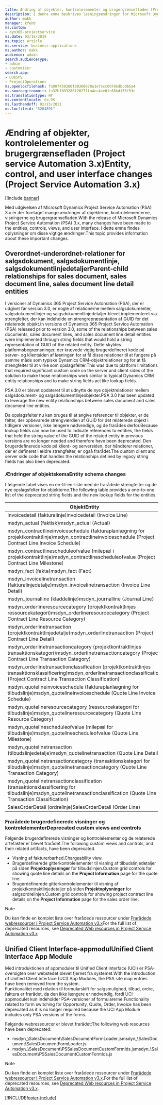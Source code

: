 ```yaml
---
title: Ændring af objekter, kontrolelementer og brugergrænsefladen (Project service Automation 3.x)
description: I denne emne beskrives løsningsændringer for Microsoft Dynamics Project Service Automation 3.x.
author: makk
manager: kfend
ms.custom:
- dyn365-projectservice
ms.date: 03/15/2019
ms.topic: article
ms.service: business-applications
ms.author: makk
audience: admin
search.audienceType:
- admin
- customizer
search.app:
- D365PS
- ProjectOperations
ms.openlocfilehash: fa80f459260f30360e78a1e7bcc00706dbc0b5a4
ms.sourcegitcommit: fa32b1893286f20271fa4ec4be8fc68bd135f53c
ms.translationtype: HT
ms.contentlocale: da-DK
ms.lasthandoff: 02/15/2021
ms.locfileid: "5284891"
---
```

# <a name="entity-control-and-user-interface-changes-project-service-automation-3x"></a><span data-ttu-id="da8bc-103">Ændring af objekter, kontrolelementer og brugergrænsefladen (Project service Automation 3.x)</span><span class="sxs-lookup"><span data-stu-id="da8bc-103">Entity, control, and user interface changes (Project Service Automation 3.x)</span></span>

[!include [banner](../../includes/psa-now-project-operations.md)]


<span data-ttu-id="da8bc-104">Med udgivelsen af Microsoft Dynamics Project Service Automation (PSA) 3.x er der foretaget mange ændringer af objekterne, kontrolelementerne, visningerne og brugergrænsefladen.</span><span class="sxs-lookup"><span data-stu-id="da8bc-104">With the release of Microsoft Dynamics Project Service Automation (PSA) 3.x, many changes have been made to the entities, controls, views, and user interface.</span></span> <span data-ttu-id="da8bc-105">I dette emne findes oplysninger om disse vigtige ændringer:</span><span class="sxs-lookup"><span data-stu-id="da8bc-105">This topic provides information about these important changes.</span></span>

## <a name="parent-child-relationships-for-sales-document-sales-document-line-sales-document-line-detail-entities"></a><span data-ttu-id="da8bc-106">Overordnet-underordnet-relationer for salgsdokument, salgsdokumentlinje, salgsdokumentlinjedetaljer</span><span class="sxs-lookup"><span data-stu-id="da8bc-106">Parent-child relationships for sales document, sales document line, sales document line detail entities</span></span>
<span data-ttu-id="da8bc-107">I versioner af Dynamics 365 Project Service Automation (PSA), der er udgivet før version 3.0, er nogle af relationerne mellem salgsdokumenter, salgsdokumentlinjer og salgsdokumentlinjedetaljer blevet implementeret via strengfelter, der kan indeholde en strengrepræsentation af GUID for det relaterede objekt.</span><span class="sxs-lookup"><span data-stu-id="da8bc-107">In versions of Dynamics 365 Project Service Automation (PSA) released prior to version 3.0, some of the relationships between sales documents, sales document lines, and sales document line detail entities were implemented through string fields that would hold a string representation of GUID of the related entity.</span></span> <span data-ttu-id="da8bc-108">Dette skyldes platformsbegrænsninger, der krævede vigtig brugerdefineret kode på server- og klientsiden af løsningen for at få disse relationer til at fungere på samme måde som typiske Dynamics CRM-objektrelationer og for at få strengfelter til at virke som opslagsfelter.</span><span class="sxs-lookup"><span data-stu-id="da8bc-108">This was due to platform limitations that required significant custom code on the server and client sides of the solution to make those relationships work similar to typical Dynamics CRM entity relationships and to make string fields act like lookup fields.</span></span>

<span data-ttu-id="da8bc-109">PSA 3.0 er blevet opdateret til at udnytte de nye objektrelationer mellem salgsdokument- og salgsdokumentlinjeobjekter.</span><span class="sxs-lookup"><span data-stu-id="da8bc-109">PSA 3.0 has been updated to leverage the new entity relationships between sales document and sales document line entities.</span></span>

<span data-ttu-id="da8bc-110">Da opslagsfelter nu kan bruges til at angive referencer til objekter, er de felter, der opbevarede strengværdien af GUID for det relaterede objekt i tidligere versioner, ikke længere nødvendige, og de frarådes derfor.</span><span class="sxs-lookup"><span data-stu-id="da8bc-110">Because lookup fields can now be used to indicate references to entities, the fields that held the string value of the GUID of the related entity in previous versions are no longer needed and therefore have been deprecated.</span></span> <span data-ttu-id="da8bc-111">Den brugerdefinerede kode på klient- og serversiden, der håndterer relationer, der er defineret i ældre strengfelter, er også frarådet.</span><span class="sxs-lookup"><span data-stu-id="da8bc-111">The custom client and server side code that handles the relationships defined by legacy string fields has also been deprecated.</span></span>

### <a name="entity-schema-changes"></a><span data-ttu-id="da8bc-112">Ændringer af objektskema</span><span class="sxs-lookup"><span data-stu-id="da8bc-112">Entity schema changes</span></span>
<span data-ttu-id="da8bc-113">I følgende tabel vises en en-til-en-liste med de frarådede strengfelter og de nye opslagsfelter for objekterne.</span><span class="sxs-lookup"><span data-stu-id="da8bc-113">The following table provides a one-to-one list of the deprecated string fields and the new lookup fields for the entities.</span></span> 

 <span data-ttu-id="da8bc-114">Objekt</span><span class="sxs-lookup"><span data-stu-id="da8bc-114">Entity</span></span> |   <span data-ttu-id="da8bc-115">Frarådet felt (streng)</span><span class="sxs-lookup"><span data-stu-id="da8bc-115">Deprecated field (String)</span></span> | <span data-ttu-id="da8bc-116">Nyt felt (opslag)</span><span class="sxs-lookup"><span data-stu-id="da8bc-116">New field (Lookup)</span></span>
--- | --- | ---
<span data-ttu-id="da8bc-117">invoicedetail (fakturalinje)</span><span class="sxs-lookup"><span data-stu-id="da8bc-117">invoicedetail (Invoice Line)</span></span> |  <span data-ttu-id="da8bc-118">msdyn_contractline</span><span class="sxs-lookup"><span data-stu-id="da8bc-118">msdyn_contractline</span></span> |    <span data-ttu-id="da8bc-119">msdyn_contractlineid</span><span class="sxs-lookup"><span data-stu-id="da8bc-119">msdyn_contractlineid</span></span>
<span data-ttu-id="da8bc-120">msdyn_actual (faktisk)</span><span class="sxs-lookup"><span data-stu-id="da8bc-120">msdyn_actual (Actual)</span></span> | <span data-ttu-id="da8bc-121">msdyn_salescontractline</span><span class="sxs-lookup"><span data-stu-id="da8bc-121">msdyn_salescontractline</span></span> |   <span data-ttu-id="da8bc-122">msdyn_salescontractlineid</span><span class="sxs-lookup"><span data-stu-id="da8bc-122">msdyn_salescontractlineid</span></span>
<span data-ttu-id="da8bc-123">msdyn_contractlineinvoiceschedule (fakturaplanlægning for projektkontraktlinje)</span><span class="sxs-lookup"><span data-stu-id="da8bc-123">msdyn_contractlineinvoiceschedule (Project Contract Line Invoice Schedule)</span></span> |    <span data-ttu-id="da8bc-124">msdyn_contractline</span><span class="sxs-lookup"><span data-stu-id="da8bc-124">msdyn_contractline</span></span> |    <span data-ttu-id="da8bc-125">msdyn_contractlineid</span><span class="sxs-lookup"><span data-stu-id="da8bc-125">msdyn_contractlineid</span></span>
<span data-ttu-id="da8bc-126">msdyn_contractlinescheduleofvalue (milepæl i projektkontraktlinje)</span><span class="sxs-lookup"><span data-stu-id="da8bc-126">msdyn_contractlinescheduleofvalue (Project Contract Line Milestone)</span></span> |   <span data-ttu-id="da8bc-127">msdyn_contractline</span><span class="sxs-lookup"><span data-stu-id="da8bc-127">msdyn_contractline</span></span> |    <span data-ttu-id="da8bc-128">msdyn_contractlineid</span><span class="sxs-lookup"><span data-stu-id="da8bc-128">msdyn_contractlineid</span></span>
<span data-ttu-id="da8bc-129">msdyn_fact (fakta)</span><span class="sxs-lookup"><span data-stu-id="da8bc-129">msdyn_fact (Fact)</span></span> | <span data-ttu-id="da8bc-130">msdyn_salescontractline</span><span class="sxs-lookup"><span data-stu-id="da8bc-130">msdyn_salescontractline</span></span> |   <span data-ttu-id="da8bc-131">msdyn_salescontractlineid</span><span class="sxs-lookup"><span data-stu-id="da8bc-131">msdyn_salescontractlineid</span></span>
<span data-ttu-id="da8bc-132">msdyn_invoicelinetransaction (fakturalinjedetalje)</span><span class="sxs-lookup"><span data-stu-id="da8bc-132">msdyn_invoicelinetransaction (Invoice Line Detail)</span></span> | <span data-ttu-id="da8bc-133">msdyn_invoiceline</span><span class="sxs-lookup"><span data-stu-id="da8bc-133">msdyn_invoiceline</span></span> <br> <span data-ttu-id="da8bc-134">msdyn_salescontractline</span><span class="sxs-lookup"><span data-stu-id="da8bc-134">msdyn_salescontractline</span></span> | <span data-ttu-id="da8bc-135">msdyn_invoicelineid</span><span class="sxs-lookup"><span data-stu-id="da8bc-135">msdyn_invoicelineid</span></span> <br> <span data-ttu-id="da8bc-136">msdyn_salescontractlineid</span><span class="sxs-lookup"><span data-stu-id="da8bc-136">msdyn_salescontractlineid</span></span>
<span data-ttu-id="da8bc-137">msdyn_journalline (kladdelinje)</span><span class="sxs-lookup"><span data-stu-id="da8bc-137">msdyn_journalline (Journal Line)</span></span> |  <span data-ttu-id="da8bc-138">msdyn_salescontractline</span><span class="sxs-lookup"><span data-stu-id="da8bc-138">msdyn_salescontractline</span></span> |   <span data-ttu-id="da8bc-139">msdyn_salescontractlineid</span><span class="sxs-lookup"><span data-stu-id="da8bc-139">msdyn_salescontractlineid</span></span>
<span data-ttu-id="da8bc-140">msdyn_orderlineresourcecategory (projektkontraktlinjes ressourcekategori)</span><span class="sxs-lookup"><span data-stu-id="da8bc-140">msdyn_orderlineresourcecategory (Project Contract Line Resource Category)</span></span> | <span data-ttu-id="da8bc-141">msdyn_salescontractline</span><span class="sxs-lookup"><span data-stu-id="da8bc-141">msdyn_salescontractline</span></span> |   <span data-ttu-id="da8bc-142">msdyn_contractlineid</span><span class="sxs-lookup"><span data-stu-id="da8bc-142">msdyn_contractlineid</span></span>
<span data-ttu-id="da8bc-143">msdyn_orderlinetransaction (projektkontraktlinjedetalje)</span><span class="sxs-lookup"><span data-stu-id="da8bc-143">msdyn_orderlinetransaction (Project Contract Line Detail)</span></span> | <span data-ttu-id="da8bc-144">msdyn_salescontractline</span><span class="sxs-lookup"><span data-stu-id="da8bc-144">msdyn_salescontractline</span></span> |   <span data-ttu-id="da8bc-145">msdyn_salescontractlineid</span><span class="sxs-lookup"><span data-stu-id="da8bc-145">msdyn_salescontractlineid</span></span>
<span data-ttu-id="da8bc-146">msdyn_orderlinetransactioncategory (projektkontraktlinjes transaktionskategori)</span><span class="sxs-lookup"><span data-stu-id="da8bc-146">msdyn_orderlinetransactioncategory (Project Contract Line Transaction Category)</span></span> |   <span data-ttu-id="da8bc-147">msdyn_contractline</span><span class="sxs-lookup"><span data-stu-id="da8bc-147">msdyn_contractline</span></span> |    <span data-ttu-id="da8bc-148">msdyn_contractlineid</span><span class="sxs-lookup"><span data-stu-id="da8bc-148">msdyn_contractlineid</span></span>
<span data-ttu-id="da8bc-149">msdyn_orderlinetransactionclassification (projektkontraktlinjes transaktionsklassificering)</span><span class="sxs-lookup"><span data-stu-id="da8bc-149">msdyn_orderlinetransactionclassification (Project Contract Line Transaction Classification)</span></span> |   <span data-ttu-id="da8bc-150">msdyn_contractline</span><span class="sxs-lookup"><span data-stu-id="da8bc-150">msdyn_contractline</span></span> |    <span data-ttu-id="da8bc-151">msdyn_contractlineid</span><span class="sxs-lookup"><span data-stu-id="da8bc-151">msdyn_contractlineid</span></span>
<span data-ttu-id="da8bc-152">msdyn_quotelineinvoiceschedule (fakturaplanlægning for tilbudslinje)</span><span class="sxs-lookup"><span data-stu-id="da8bc-152">msdyn_quotelineinvoiceschedule (Quote Line Invoice Schedule)</span></span> |  <span data-ttu-id="da8bc-153">msdyn_quoteline</span><span class="sxs-lookup"><span data-stu-id="da8bc-153">msdyn_quoteline</span></span> |   <span data-ttu-id="da8bc-154">msdyn_quotelineid</span><span class="sxs-lookup"><span data-stu-id="da8bc-154">msdyn_quotelineid</span></span>
<span data-ttu-id="da8bc-155">msdyn_quotelineresourcecategory (ressourcekategori for tilbudslinje)</span><span class="sxs-lookup"><span data-stu-id="da8bc-155">msdyn_quotelineresourcecategory (Quote Line Resource Category)</span></span> |    <span data-ttu-id="da8bc-156">msdyn_quoteline</span><span class="sxs-lookup"><span data-stu-id="da8bc-156">msdyn_quoteline</span></span> |   <span data-ttu-id="da8bc-157">msdyn_quotelineid</span><span class="sxs-lookup"><span data-stu-id="da8bc-157">msdyn_quotelineid</span></span>
<span data-ttu-id="da8bc-158">msdyn_quotelinescheduleofvalue (milepæl for tilbudslinje)</span><span class="sxs-lookup"><span data-stu-id="da8bc-158">msdyn_quotelinescheduleofvalue (Quote Line Milestone)</span></span> | <span data-ttu-id="da8bc-159">msdyn_quoteline</span><span class="sxs-lookup"><span data-stu-id="da8bc-159">msdyn_quoteline</span></span> |   <span data-ttu-id="da8bc-160">msdyn_quotelineid</span><span class="sxs-lookup"><span data-stu-id="da8bc-160">msdyn_quotelineid</span></span>
<span data-ttu-id="da8bc-161">msdyn_quotelinetransaction (tilbudslinjedetalje)</span><span class="sxs-lookup"><span data-stu-id="da8bc-161">msdyn_quotelinetransaction (Quote Line Detail)</span></span> |    <span data-ttu-id="da8bc-162">msdyn_quoteline</span><span class="sxs-lookup"><span data-stu-id="da8bc-162">msdyn_quoteline</span></span> |   <span data-ttu-id="da8bc-163">msdyn_quotelineid</span><span class="sxs-lookup"><span data-stu-id="da8bc-163">msdyn_quotelineid</span></span>
<span data-ttu-id="da8bc-164">msdyn_quotelinetransactioncategory (transaktionskategori for tilbudslinje)</span><span class="sxs-lookup"><span data-stu-id="da8bc-164">msdyn_quotelinetransactioncategory (Quote Line Transaction Category)</span></span> |  <span data-ttu-id="da8bc-165">msdyn_quoteline</span><span class="sxs-lookup"><span data-stu-id="da8bc-165">msdyn_quoteline</span></span> |   <span data-ttu-id="da8bc-166">msdyn_quotelineid</span><span class="sxs-lookup"><span data-stu-id="da8bc-166">msdyn_quotelineid</span></span>
<span data-ttu-id="da8bc-167">msdyn_quotelinetransactionclassification (transaktionsklassificering for tilbudslinje)</span><span class="sxs-lookup"><span data-stu-id="da8bc-167">msdyn_quotelinetransactionclassification (Quote Line Transaction Classification)</span></span> |  <span data-ttu-id="da8bc-168">msdyn_quoteline</span><span class="sxs-lookup"><span data-stu-id="da8bc-168">msdyn_quoteline</span></span> |   <span data-ttu-id="da8bc-169">msdyn_quotelineid</span><span class="sxs-lookup"><span data-stu-id="da8bc-169">msdyn_quotelineid</span></span>
<span data-ttu-id="da8bc-170">SalesOrderDetail (ordrelinje)</span><span class="sxs-lookup"><span data-stu-id="da8bc-170">SalesOrderDetail (Order Line)</span></span> | <span data-ttu-id="da8bc-171">msdyn_quotelineid</span><span class="sxs-lookup"><span data-stu-id="da8bc-171">msdyn_quotelineid</span></span> | <span data-ttu-id="da8bc-172">msdyn_quoteline</span><span class="sxs-lookup"><span data-stu-id="da8bc-172">msdyn_quoteline</span></span> 

### <a name="deprecated-custom-views-and-controls"></a><span data-ttu-id="da8bc-173">Frarådede brugerdefinerede visninger og kontrolelementer</span><span class="sxs-lookup"><span data-stu-id="da8bc-173">Deprecated custom views and controls</span></span>
<span data-ttu-id="da8bc-174">Følgende brugerdefinerede visninger og kontrolelementer og de relaterede artefakter er blevet frarådet.</span><span class="sxs-lookup"><span data-stu-id="da8bc-174">The following custom views and controls, and their related artifacts, have been deprecated.</span></span>

- <span data-ttu-id="da8bc-175">Visning af fakturerbarhed.</span><span class="sxs-lookup"><span data-stu-id="da8bc-175">Chargeability view.</span></span>
- <span data-ttu-id="da8bc-176">Brugerdefinerede gitterkontrolelementer til visning af tilbudslinjedetaljer på siden **Projektoplysninger** for tilbudslinjen.</span><span class="sxs-lookup"><span data-stu-id="da8bc-176">Custom grid controls for showing quote line details on the **Project Information** page for the quote line.</span></span>
- <span data-ttu-id="da8bc-177">Brugerdefinerede gitterkontrolelementer til visning af projektkontraktlinjedetaljer på siden **Projektoplysninger** for salgsordrelinjen.</span><span class="sxs-lookup"><span data-stu-id="da8bc-177">Custom grid controls for showing project contract line details on the **Project Information** page for the sales order line.</span></span>

> [!NOTE]
> <span data-ttu-id="da8bc-178">Du kan finde en komplet liste over frarådede ressourcer under [Frarådede webressourcer i Project Service Automation v3.x](../developer-guides/web-resources-deprecated-v3.x.md)</span><span class="sxs-lookup"><span data-stu-id="da8bc-178">For the full list of deprecated resources, see [Deprecated Web resources in Project Service Automation v3.x](../developer-guides/web-resources-deprecated-v3.x.md)</span></span>

## <a name="unified-client-interface-app-module"></a><span data-ttu-id="da8bc-179">Unified Client Interface-appmodul</span><span class="sxs-lookup"><span data-stu-id="da8bc-179">Unified Client Interface App Module</span></span>
<span data-ttu-id="da8bc-180">Med introduktionen af appmoduler til Unified Client interface (UCI) er PSA-oversigten over webstedet blevet fjernet fra systemet.</span><span class="sxs-lookup"><span data-stu-id="da8bc-180">With the introduction of Unified Client Interface (UCI) App Modules, the PSA site map entries have been removed from the system.</span></span>  
<span data-ttu-id="da8bc-181">Funktionalitet med relation til formularskift for salgsmulighed, tilbud, ordre, faktura er frarådet, da den ikke længere er nødvendig, fordi UCI-appmodulet kun indeholder PSA-versioner af formularerne.</span><span class="sxs-lookup"><span data-stu-id="da8bc-181">Functionality related to form switching for Opportunity, Quote, Order, Invoice has been deprecated as it is no longer required because the UCI App Module includes only PSA versions of the forms.</span></span>  

<span data-ttu-id="da8bc-182">Følgende webressourcer er blevet frarådet:</span><span class="sxs-lookup"><span data-stu-id="da8bc-182">The following web resources have been deprecated:</span></span>

- <span data-ttu-id="da8bc-183">msdyn_\SalesDocument\SalesDocumentFormLoader.js</span><span class="sxs-lookup"><span data-stu-id="da8bc-183">msdyn_\SalesDocument\SalesDocumentFormLoader.js</span></span>
- <span data-ttu-id="da8bc-184">msdyn_\SalesDocument\PSSalesDocumentCustomFormIds.js</span><span class="sxs-lookup"><span data-stu-id="da8bc-184">msdyn_\SalesDocument\PSSalesDocumentCustomFormIds.js</span></span>

> [!NOTE]
> <span data-ttu-id="da8bc-185">Du kan finde en komplet liste over frarådede ressourcer under [Frarådede webressourcer i Project Service Automation v3.x](../developer-guides/web-resources-deprecated-v3.x.md).</span><span class="sxs-lookup"><span data-stu-id="da8bc-185">For the full list of deprecated resources, see [Deprecated Web resources in Project Service Automation v3.x](../developer-guides/web-resources-deprecated-v3.x.md).</span></span>




[!INCLUDE[footer-include](../../includes/footer-banner.md)]